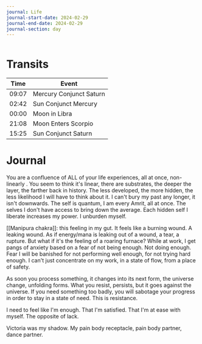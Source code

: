 ```yaml
---
journal: Life
journal-start-date: 2024-02-29
journal-end-date: 2024-02-29
journal-section: day
---
```


```calendar-nav
```

# Transits
| Time | Event |
|------|-------|
| 09:07 | Mercury Conjunct Saturn |
| 02:42 | Sun Conjunct Mercury |
| 00:00 | Moon in Libra |
| 21:08 | Moon Enters Scorpio |
| 15:25 | Sun Conjunct Saturn |



# Journal
You are a confluence of ALL of your life experiences, all at once, non-linearly . You seem to think it's linear, there are substrates, the deeper the layer, the farther back in history. The less developed, the more hidden, the less likelihood I will have to think about it. I can't bury my past any longer, it isn't downwards. The self is quantum, I am every Amrit, all at once. The selves I don't have access to bring down the average. Each hidden self I liberate increases my power. I unburden myself.

[[Manipura chakra]]: this feeling in my gut. It feels like a burning wound. A leaking wound. As if energy/mana is leaking out of a wound, a tear, a rupture. But what if it's the feeling of a roaring furnace? While at work, I get pangs of anxiety based on a fear of not being enough. Not doing enough. Fear I will be banished for not performing well enough, for not trying hard enough. I can't just concentrate on my work, in a state of flow, from a place of safety. 

As soon you process something, it changes into its next form,  the universe change, unfolding forms. What you resist, persists, but it goes against the universe. If you need something too badly, you will sabotage your progress in order to  stay in a state of need. This is resistance.

I need to feel like I'm enough. That I'm satisfied. That I'm at ease with myself. The opposite of lack. 

Victoria was my shadow. My pain body receptacle, pain body partner, dance partner.



